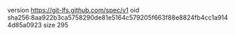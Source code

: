 version https://git-lfs.github.com/spec/v1
oid sha256:8aa922b3ca5758290de81e5164c579205f663f88e8824fb4cc1a9144d85a0923
size 295
